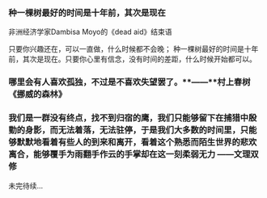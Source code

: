 ### 种一棵树最好的时间是十年前，其次是现在

非洲经济学家Dambisa Moyo的《dead aid》结束语

只要你兴趣还在，可以一直做，什么时候都不会晚； 
种一棵树最好的时间是十年前，其次是现在。只要你心里有信念，没有时间的差距，什么时候开始都可以。

### 哪里会有人喜欢孤独，不过是不喜欢失望罢了。**——**村上春树《挪威的森林》

###      我们是一群没有终点，找不到归宿的鹰，我们只能够留下在捕猎中殷勤的身影，而无法着落，无法驻停，于是我们大多数的时间里，只能够默默地看着有些人的到来和离开，看着这个熟悉而陌生世界的悲欢离合，能够覆手为雨翻手作云的手掌却在这一刻柔弱无力     ——文理双修

未完待续...

